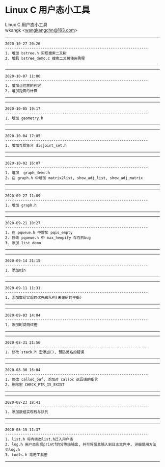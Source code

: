 # Linux C 用户态小工具
Linux C 用户态小工具  
wkangk <<wangkangchn@163.com>>  

*********************************************************************  
    2020-10-27 20:26  
    -----------------------------------------------------------------  
    1. 增加 bstree.h 实现搜索二叉树  
    2. 增肌 bstree_demo.c 搜索二叉树使用例程        
*********************************************************************  
    
*********************************************************************  
    2020-10-07 11:06  
    -----------------------------------------------------------------  
    1. 增加点位置的判定  
    2. 增加距离的计算    
*********************************************************************  
    
*********************************************************************  
    2020-10-05 19:17  
    -----------------------------------------------------------------  
    1. 增加 geometry.h    
*********************************************************************  
  
*********************************************************************  
    2020-10-04 17:05  
    -----------------------------------------------------------------  
    1. 增加互质集合 disjoint_set.h  
*********************************************************************  
    
*********************************************************************  
    2020-10-02 16:07  
    -----------------------------------------------------------------  
    1. 增加  graph_demo.h
    2. 在 graph.h 中增加 matrix2list, show_adj_list, show_adj_matrix     
*********************************************************************  
    
*********************************************************************  
    2020-09-27 11:09  
    -----------------------------------------------------------------  
    1. 增加 graph.h    
*********************************************************************  
    
*********************************************************************  
    2020-09-21 10:27  
    -----------------------------------------------------------------  
    1. 在 pqueue.h 中增加 pqis_empty
    2. 修改 pqueue.h 中 max_henpify 存在的bug
    3. 添加 list_demo  
*********************************************************************  
  
*********************************************************************  
    2020-09-14 21:15  
    -----------------------------------------------------------------  
    1. 添加min    
*********************************************************************  
   
*********************************************************************  
    2020-09-11 11:31  
    -----------------------------------------------------------------  
    1. 添加数组实现的优先级队列(未做树的平衡)  
*********************************************************************  
    
*********************************************************************  
    2020-09-03 14:04  
    -----------------------------------------------------------------  
    1. 添加时间测试宏     
*********************************************************************  

*********************************************************************  
    2020-08-31 21:56
    -----------------------------------------------------------------   
    1. 修改 stack.h 宏添加(), 预防莫名的错误    
*********************************************************************  

*********************************************************************  
    2020-08-30 16:04  
    -----------------------------------------------------------------   
    1. 修改 calloc_buf, 添加对 calloc 返回值的断言  
    2. 删除宏 CHECK_PTR_IS_EXIST  
*********************************************************************  

*********************************************************************  
    2020-08-23 18:41  
    -----------------------------------------------------------------   
    1. 添加数组实现栈与队列  
*********************************************************************  

*********************************************************************  
    2020-08-15 11:37  
    -----------------------------------------------------------------   
    1. list.h 将内核态list.h迁入用户态  
    2. log.h 用户态实现printf的分等级输出, 并可将信息输入到日志文件中, 详细使用方法见log.h  
    3. tools.h 常用工具宏    
*********************************************************************